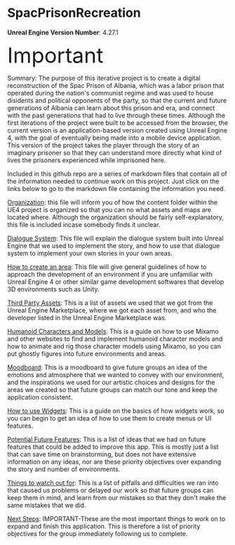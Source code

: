 # SpacPrisonRecreation

**Unreal Engine Version Number**: 4.27.1   
   
<font size="20">Important</font>   
   
Summary: The purpose of this iterative project is to create a digital reconstruction of the Spac Prison of Albania, which was a labor prison that operated during the nation's communist regime and was used to house disidents and political opponents of the party, so that the current and future generations of Albania can learn about this prison and era, and connect with the past generations that had to live through these times. Although the first iterations of the project were built to be accessed from the browser, the current version is an application-based version created using Unreal Engine 4, with the goal of eventually being made into a mobile device application. This version of the project takes the player through the story of an imaginary prisoner so that they can understand more directly what kind of lives the prisoners experienced while imprisoned here.   
   
Included in this github repo are a series of markdown files that contain all of the information needed to continue work on this project. Just click on the links below to go to the markdown file containing the information you need.   
   
[Organization](Organization.MD): this file will inform you of how the content folder within the UE4 project is organized so that you can no what assets and maps are located where. Although the organization should be fairly self-explanatory, this file is included incase somebody finds it unclear.   
   
[Dialogue System](DialogueSystemGuide.MD): This file will explain the dialogue system built into Unreal Engine that we used to implement the story, and how to use that dialogue system to implement your own stories in your own areas.   
   
[How to create an area](EnvironmentCreationGuide.MD): This file will give general guidelines of how to approach the development of an environment if you are unfamiliar with Unreal Engine 4 or other similar game development softwares that develop 3D environments such as Unity.   
   
[Third Party Assets](MaterialCredits.MD): This is a list of assets we used that we got from the Unreal Engine Marketplace, where we got each asset from, and who the developer listed in the Unreal Engine Marketplace was.   
   
[Humanoid Characters and Models](CHAR_ANIM.md): This is a guide on how to use Mixamo and other websites to find and implement humanoid character models and how to animate and rig those character models using Mixamo, so you can put ghostly figures into future environments and areas.   
   
[Moodboard](MOODBOARD.MD): This is a moodboard to give future groups an idea of the emotions and atmosphere that we wanted to convey with our environment, and the inspirations we used for our artistic choices and designs for the areas we created so that future groups can match our tone and keep the application consistent.   
   
[How to use Widgets](WidgetGuide.MD): This is a guide on the basics of how widgets work, so you can begin to get an idea of how to use them to create menus or UI features.   
   
[Potential Future Features](FutureFeatures.MD): This is a list of ideas that we had on future features that could be added to improve this app. This is mostly just a list that can save time on brainstorming, but does not have extensive information on any ideas, nor are these priority objectives over expanding the story and number of environments.   
   
[Things to watch out for](Pitfalls.MD): This is a list of pitfalls and difficulties we ran into that caused us problems or delayed our work so that future groups can keep them in mind, and learn from our mistakes so that they don't make the same mistakes that we did.   
   
[Next Steps](NS.md): IMPORTANT-These are the most important things to work on to expand and finish this application. This is therefore a list of priority objectives for the group immediately following us to complete.   
